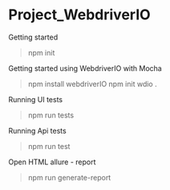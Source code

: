 # Project_WebdriverIO


Getting started
> npm init

Getting started using WebdriverIO with Mocha
> npm install webdriverIO
> npm init wdio .

Running UI tests
> npm run tests

Running Api tests
> npm run test

Open HTML allure - report
> npm run generate-report

